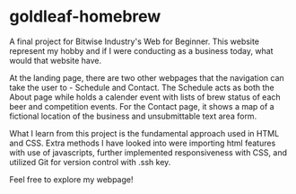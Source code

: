 # goldleaf-homebrew

A final project for Bitwise Industry's Web for Beginner. This website represent my hobby and if I were conducting as a business today, what would that website have.

At the landing page, there are two other webpages that the navigation can take the user to - Schedule and Contact. The Schedule acts as both the About page while holds a calender event with lists of brew status of each beer and competition events. For the Contact page, it shows a map of a fictional location of the business and unsubmittable text area form.

What I learn from this project is the fundamental approach used in HTML and CSS. Extra methods I have looked into were importing html features with use of javascripts, further implemented responsiveness with CSS, and utilized Git for version control with .ssh key.

Feel free to explore my webpage!
